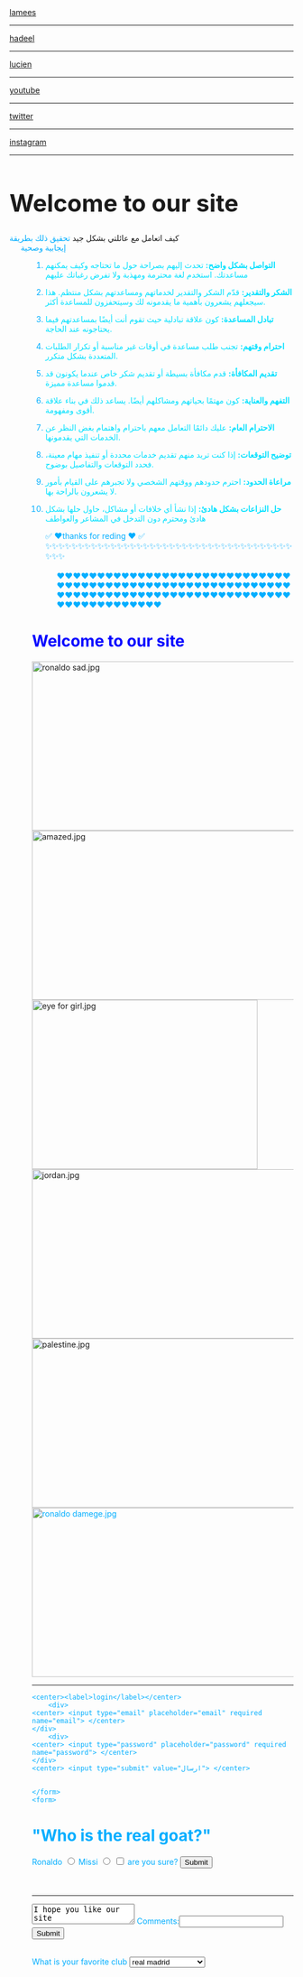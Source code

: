 <!doctype html>
   <html>
    <div>
<a target="_blank" href="LoLo.html">lamees</a>
<hr>
<a target="_blank" href="hadeel.html">hadeel</a>
<hr>
<a target="_blank" href="lucien.html">lucien</a>
<hr>
<a target="_blank" href="https://www.youtube.com/@shtayyat">youtube</a>
<hr>
<a target="_blank" href="https://twitter.com/haythamalshtayt">twitter</a>
<hr>
<a target="_blank" href="https://www.instagram.com/haythamalshtayyat/">instagram</a>
<hr>
<h1 style="font-size:300%;">Welcome to our site</h1> كيف اتعامل مع عائلتي بشكل جيد  <span style="color: rgb(0, 174, 255)" 
من الهام أن نتذكر دائمًا أنه يجب التعامل مع جميع الأشخاص باحترام ولطف، بمهما كانت علاقتك بهم. إذا كنت ترغب في طلب مساعدة من شقيقاتك أو خواتك، فإليك بعض النصائح<div style="margin-left: 20px;">  تحقيق ذلك بطريقة<div style="margin-left: 20px;">إيجابية وصحية<div style="margin-left: 20px;"> 

1. **التواصل بشكل واضح:** تحدث إليهم بصراحة حول ما تحتاجه وكيف يمكنهم مساعدتك. استخدم لغة محترمة ومهذبة ولا تفرض رغباتك عليهم<span>

2. **الشكر والتقدير:** قدّم الشكر والتقدير لخدماتهم ومساعدتهم بشكل منتظم. هذا سيجعلهم يشعرون بأهمية ما يقدمونه لك وسيتحفزون للمساعدة أكثر.<div style="margin-left: 20px;">

3. **تبادل المساعدة:** كون علاقة تبادلية حيث تقوم أنت أيضًا بمساعدتهم فيما يحتاجونه عند الحاجة.<div style="margin-left: 20px;">

4. **احترام وقتهم:** تجنب طلب مساعدة في أوقات غير مناسبة أو تكرار الطلبات المتعددة بشكل متكرر.<div style="margin-left: 20px;">

5. **تقديم المكافأة:** قدم مكافأة بسيطة أو تقديم شكر خاص عندما يكونون قد قدموا مساعدة مميزة.<div style="margin-left: 20px;">

6. **التفهم والعناية:** كون مهتمًا بحياتهم ومشاكلهم أيضًا. يساعد ذلك في بناء علاقة أقوى ومفهومة.<div style="margin-left: 20px;">

7. **الاحترام العام:** عليك دائمًا التعامل معهم باحترام واهتمام بغض النظر عن الخدمات التي يقدمونها.<div style="margin-left: 20px;">

8. **توضيح التوقعات:** إذا كنت تريد منهم تقديم خدمات محددة أو تنفيذ مهام معينة، فحدد التوقعات والتفاصيل بوضوح.<div style="margin-left: 20px;">
9. **مراعاة الحدود:** احترم حدودهم ووقتهم الشخصي ولا تجبرهم على القيام بأمور لا يشعرون بالراحة بها.<div style="margin-left: 20px;">

10. **حل النزاعات بشكل هادئ:** إذا نشأ أي خلافات أو مشاكل، حاول حلها بشكل هادئ ومحترم دون التدخل في المشاعر والعواطف    </p>✅ ❤️thanks for reding ❤️ ✅ ✨✨✨✨✨✨✨✨✨✨✨✨✨✨✨✨✨✨✨✨✨✨✨✨✨✨✨✨✨✨✨✨✨✨✨✨✨✨✨✨✨<div style="margin-left: 20px;">          
❤️❤️❤️❤️❤️❤️❤️❤️❤️❤️❤️❤️❤️❤️❤️❤️❤️❤️❤️❤️❤️❤️❤️❤️❤️❤️❤️❤️❤️❤️❤️❤️❤️❤️❤️❤️❤️❤️❤️❤️❤️❤️❤️❤️❤️❤️❤️❤️❤️❤️❤️❤️❤️❤️❤️❤️❤️❤️❤️❤️❤️❤️❤️❤️❤️❤️❤️❤️❤️❤️❤️❤️❤️❤️❤️❤️❤️❤️❤️❤️❤️❤️❤️❤️❤️❤️❤️❤️❤️❤️❤️❤️❤️❤️❤️❤️❤️❤️❤️❤️

       <head>
   <title>
            Cristiano Ronaldo 7
        </title>
        <link rel="stylesheet" href="stayl.CSS">
        <meta name="description" content=" ronaldo\family\Another Love\ملاكي\قولو لها انني لا زلت اهواها\انا دمي فلسطيني\حنا هلا الاردن سند\">
        <!--
        <meta http-equiv="refresh" content="15 url=LoLo.html">
         -->
       </head>
       <style>
        p{
            color: rgb(0, 225, 255);
        }
h2{
    color:#7FFF00;
}
h3{
    color:  cyan;
}
</style>
      
<body>




<h1 style="color:blue;">Welcome to our site</h1>

<a href="https://www.youtube.com/shorts/lYP7_khByAY">
<img src="images/ronaldo sad.jpg" width="500" height="300" alt="ronaldo sad.jpg ">
</a>
<a href="https://www.youtube.com/watch?v=RGzs7T75_0o&ab_channel=omeryam6">
<img src="images/amazed.jpg" width="500" height="300" alt="amazed.jpg ">
</a>
<a href="https://www.youtube.com/watch?v=vKGU7W3nFa0&ab_channel=Siilawy-%D8%B3%D9%8A%D9%84%D8%A7%D9%88%D9%8A">
<img src="images/eye for girl.jpg" width="400" height="300" alt="eye for girl.jpg">
</a>
<a href="https://www.youtube.com/watch?v=MqdhrpG0WGs&ab_channel=Zarqa.Edit">
<img src="images/jordan.jpg" width="500" height="300" alt="jordan.jpg ">
</a>
<a href="https://www.youtube.com/watch?v=9PqKGZ7Yvq8&ab_channel=fadialsisi">
<img src="images/palestine.jpg" width="500" height="300" alt="palestine.jpg ">
</a>
<img src="images/ronaldo damege.jpg" width="500" height="300" alt="ronaldo damege.jpg ">
<hr>

<form method="post"> 
    

    <center><label>login</label></center>
        <div>
    <center> <input type="email" placeholder="email" required name="email"> </center>
    </div>
        <div>
    <center> <input type="password" placeholder="password" required name="password"> </center>
    </div>
    <center> <input type="submit" value="ارسال"> </center>
    
    
    </form>
    <form>
 <h1>"Who is the real goat?"</h1>
 <label>Ronaldo</label>
 <input type="radio" value="Ronaldo" name="Haytham">
 <label> Missi</label>
 <input type="radio" value="Missi" name="Haytham">
 <input type="checkbox"> are you sure?
 <input type="submit">
 <br>
 <br>
 <br>
 <hr>
 <textarea>I hope you like our site</textarea>
 Comments:<input type="text"> 
 <input type="submit">
 <br>
</form>
<br>
<form> 
    <label for="cnt">What is your favorite club</label>
    <select name="club" id="cnt">
        <option value="real madrid">real madrid</option>
        <option value="Liverpool">Liverpool</option>
        <option value="Manchester United">Manchester United</option>
        <option value="Milan">Milan</option>
        <option value="Barcelona">Barcelona</option> 
        <input type="submit">

    </select>
</form>



 <h2>Ronaldo</h2>
 <div class="jor"> 
 </div>
 <br>
 <br>
 <br>
 <br>
 <div class="cr7">
 <h3>Ronaldo the legend, Ronaldo history itself, Ronaldo the goat</h3>
 </div>
 <a href="ronaldo damege2.jpg">Ronaldo</a>
 <br>
 <br>
<mark><span> Ronaldo the legend </span></mark>
<mark><span> Ronaldo history itself </span></mark>
 <mark><span> Ronaldo the goat </span></mark>
 <hr>
 <mark>real madrid</mark>
 <br>
 <br>
 
 <a href="https://www.youtube.com/shorts/beS-wjCRnAM">
 <img src="images/real madrid.jpg" width="350" height="622" alt="real madrid.jpg ">
</a>
<br>
<hr>
<video controls src="videos/wow1.mp4" width="500" height="300" alt="wow1.mp4 "></video> 
<video controls src="videos/wow2.mp4" width="500" height="300" alt="wow2.mp4 "></video>
    <hr>
<br>





<br>
<p style="color:rgb(255, 0, 0);">I hope you like our site.</p>
<table border="2">
    <tr>
        <td>name</td>
        <td>age</td>
        <td>salary</td>
    </tr>
    <tr>
        <td>Haytham</td>
        <td>15</td>
        <td>5000</td>
    </tr>
</table>
<hr>
<a target="_blank" href="LoLo.html">lamees</a>
<hr>
<a target="_blank" href="hadeel.html">hadeel</a>
<hr>
<a target="_blank" href="lucien.html">lucien</a>
<hr>
<a target="_blank" href="https://www.youtube.com/@shtayyat">youtube</a>
<hr>
<a target="_blank" href="https://twitter.com/haythamalshtayt">twitter</a>
<hr>
<a target="_blank" href="https://www.instagram.com/haythamalshtayyat/">instagram</a>
<hr>
<button id="goToTop" onclick="goToTop()">Go to up</button>
<script>
    function goToTop() {
      document.body.scrollTop = 0;
      document.documentElement.scrollTop = 0;
    }
    
    // Other JavaScript code
    </script>

</body>
</html>

